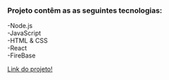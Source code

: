 ### Projeto contêm as as seguintes tecnologias:
 -Node.js <br>
 -JavaScript <br>
 -HTML & CSS <br>
 -React <br>
 -FireBase <br>
 
 <a target=blank href="https://tiktok---jornada-6860d.web.app">Link do projeto!</a>
